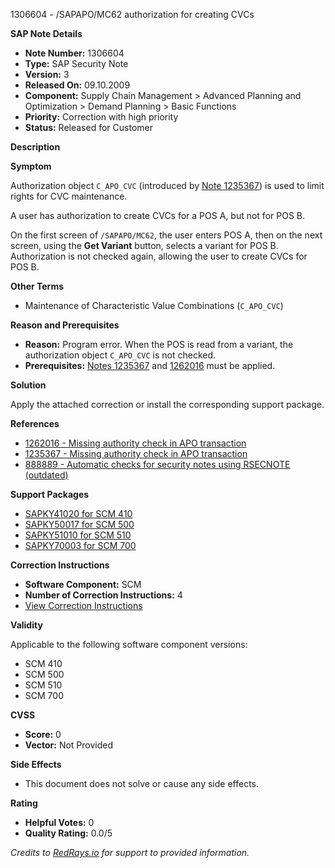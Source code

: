 1306604 - /SAPAPO/MC62 authorization for creating CVCs

**SAP Note Details**

- **Note Number:** 1306604
- **Type:** SAP Security Note
- **Version:** 3
- **Released On:** 09.10.2009
- **Component:** Supply Chain Management > Advanced Planning and Optimization > Demand Planning > Basic Functions
- **Priority:** Correction with high priority
- **Status:** Released for Customer

**Description**

**Symptom**

Authorization object `C_APO_CVC` (introduced by [Note 1235367](https://me.sap.com/notes/1235367)) is used to limit rights for CVC maintenance.

A user has authorization to create CVCs for a POS A, but not for POS B.

On the first screen of `/SAPAPO/MC62`, the user enters POS A, then on the next screen, using the **Get Variant** button, selects a variant for POS B. Authorization is not checked again, allowing the user to create CVCs for POS B.

**Other Terms**

- Maintenance of Characteristic Value Combinations (`C_APO_CVC`)

**Reason and Prerequisites**

- **Reason:** Program error. When the POS is read from a variant, the authorization object `C_APO_CVC` is not checked.
- **Prerequisites:** [Notes 1235367](https://me.sap.com/notes/1235367) and [1262016](https://me.sap.com/notes/1262016) must be applied.

**Solution**

Apply the attached correction or install the corresponding support package.

**References**

- [1262016 - Missing authority check in APO transaction](https://me.sap.com/notes/1262016)
- [1235367 - Missing authority check in APO transaction](https://me.sap.com/notes/1235367)
- [888889 - Automatic checks for security notes using RSECNOTE (outdated)](https://me.sap.com/notes/888889)

**Support Packages**

- [SAPKY41020 for SCM 410](https://me.sap.com/supportpackage/SAPKY41020)
- [SAPKY50017 for SCM 500](https://me.sap.com/supportpackage/SAPKY50017)
- [SAPKY51010 for SCM 510](https://me.sap.com/supportpackage/SAPKY51010)
- [SAPKY70003 for SCM 700](https://me.sap.com/supportpackage/SAPKY70003)

**Correction Instructions**

- **Software Component:** SCM
- **Number of Correction Instructions:** 4
- [View Correction Instructions](https://me.sap.com/corrins/0001306604/418)

**Validity**

Applicable to the following software component versions:

- SCM 410
- SCM 500
- SCM 510
- SCM 700

**CVSS**

- **Score:** 0
- **Vector:** Not Provided

**Side Effects**

- This document does not solve or cause any side effects.

**Rating**

- **Helpful Votes:** 0
- **Quality Rating:** 0.0/5

*Credits to [RedRays.io](https://redrays.io) for support to provided information.*